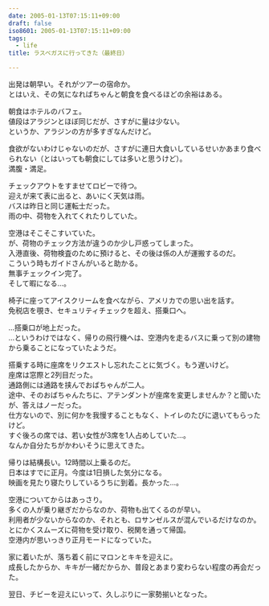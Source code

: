 ```yaml
---
date: 2005-01-13T07:15:11+09:00
draft: false
iso8601: 2005-01-13T07:15:11+09:00
tags:
  - life
title: ラスベガスに行ってきた（最終日）

---
```


出発は朝早い。それがツアーの宿命か。  
とはいえ、その気になればちゃんと朝食を食べるほどの余裕はある。

朝食はホテルのバフェ。  
値段はアラジンとほぼ同じだが、さすがに量は少ない。  
というか、アラジンの方が多すぎなんだけど。

食欲がないわけじゃないのだが、さすがに連日大食いしているせいかあまり食べられない（とはいっても朝食にしては多いと思うけど）。  
満腹・満足。

チェックアウトをすませてロビーで待つ。  
迎えが来て表に出ると、あいにく天気は雨。  
バスは昨日と同じ運転士だった。  
雨の中、荷物を入れてくれたりしていた。

空港はそこそこすいていた。  
が、荷物のチェック方法が違うのか少し戸惑ってしまった。  
入港直後、荷物検査のために預けると、その後は係の人が運搬するのだ。  
こういう時もガイドさんがいると助かる。  
無事チェックイン完了。  
そして暇になる…。

椅子に座ってアイスクリームを食べながら、アメリカでの思い出を話す。  
免税店を覗き、セキュリティチェックを超え、搭乗口へ。

…搭乗口が地上だった。  
…というわけではなく、帰りの飛行機へは、空港内を走るバスに乗って別の建物から乗ることになっていたようだ。

搭乗する時に座席をリクエストし忘れたことに気づく。もう遅いけど。  
座席は窓際と2列目だった。  
通路側には通路を挟んでおばちゃんが二人。  
途中、そのおばちゃんたちに、アテンダントが座席を変更しませんか？と聞いたが、答えはノーだった。  
仕方ないので、別に何かを我慢することもなく、トイレのたびに退いてもらったけど。  
すぐ後ろの席では、若い女性が3席を1人占めしていた…。  
なんか自分たちがかわいそうに思えてきた。

帰りは結構長い。12時間以上乗るのだ。  
日本はすでに正月。今度は1日損した気分になる。  
映画を見たり寝たりしているうちに到着。長かった…。

空港についてからはあっさり。  
多くの人が乗り継ぎだからなのか、荷物も出てくるのが早い。  
利用者が少ないからなのか、それとも、ロサンゼルスが混んでいるだけなのか。  
とにかくスムーズに荷物を受け取り、税関を通って帰国。  
空港内が思いっきり正月モードになっていた。

家に着いたが、落ち着く前にマロンとキキを迎えに。  
成長したからか、キキが一緒だからか、普段とあまり変わらない程度の再会だった。

翌日、チビーを迎えにいって、久しぶりに一家勢揃いとなった。
